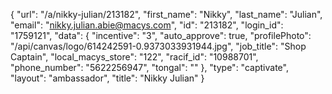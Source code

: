 {
    "url": "\/a\/nikky-julian\/213182",
    "first_name": "Nikky",
    "last_name": "Julian",
    "email": "nikky.julian.abie@macys.com",
    "id": "213182",
    "login_id": "1759121",
    "data": {
        "incentive": "3",
        "auto_approve": true,
        "profilePhoto": "\/api\/canvas\/logo\/614242591-0.9373033931944.jpg",
        "job_title": "Shop Captain",
        "local_macys_store": "122",
        "racif_id": "10988701",
        "phone_number": "5622256947",
        "tongal": ""
    },
    "type": "captivate",
    "layout": "ambassador",
    "title": "Nikky Julian"
}